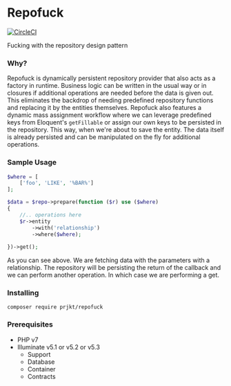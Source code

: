 # Repofuck

[![CircleCI](https://circleci.com/gh/prjkt/repofuck.svg?style=svg)](https://circleci.com/gh/prjkt/repofuck)

Fucking with the repository design pattern

### Why?

Repofuck is dynamically persistent repository provider that also acts as a factory in runtime. Business logic can be written in the usual way or in closures if additional operations are needed before the data is given out. This eliminates the backdrop of needing predefined repository functions and replacing it by the entities themselves. Repofuck also features a dynamic mass assignment workflow where we can leverage predefined keys from Eloquent's `getFillable` or assign our own keys to be persisted in the repository. This way, when we're about to save the entity. The data itself is already persisted and can be manipulated on the fly for additional operations.


### Sample Usage
```php
$where = [
	['foo', 'LIKE', '%BAR%']
];

$data = $repo->prepare(function ($r) use ($where)
{
	//.. operations here
	$r->entity
		->with('relationship')
		->where($where);
	
})->get();
```
As you can see above. We are fetching data with the parameters with a relationship. The repository will be persisting the return of the callback and we can perform another operation. In which case we are performing a get.

### Installing
`composer require prjkt/repofuck`


### Prerequisites
* PHP v7
* Illuminate v5.1 or v5.2 or v5.3
	* Support
	* Database
	* Container
	* Contracts
